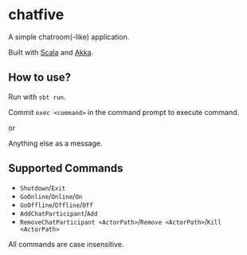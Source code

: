 chatfive
=========================

A simple chatroom(-like) application.

Built with [Scala](http://www.scala-lang.org) and [Akka](http://akka.io).


How to use?
-------------------------

Run with `sbt run`.

Commit `exec <command>` in the command prompt to execute command.

or

Anything else as a message.


Supported Commands
-------------------------

* `Shutdown`/`Exit`
* `GoOnline`/`Online`/`On`
* `GoOffline`/`Offline`/`Off`
* `AddChatParticipant`/`Add`
* `RemoveChatParticipant <ActorPath>`/`Remove <ActorPath>`/`Kill <ActorPath>`

All commands are case insensitive.
